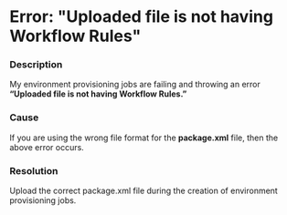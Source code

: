 # Error: "Uploaded file is not having Workflow Rules"

### Description

My environment provisioning jobs are failing and throwing an error **“Uploaded file is not having Workflow Rules.”**

### Cause

If you are using the wrong file format for the **package.xml** file, then the above error occurs.

### Resolution

Upload the correct package.xml file during the creation of environment provisioning jobs.
